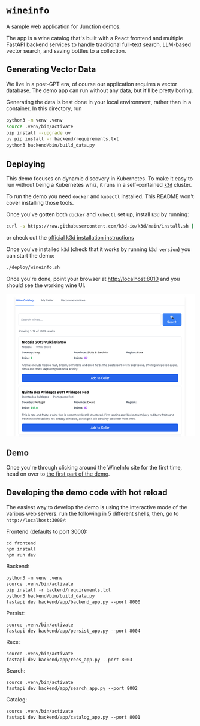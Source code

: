 # `wineinfo`

A sample web application for Junction demos.

The app is a wine catalog that's built with a React frontend and multiple
FastAPI backend services to handle traditional full-text search, LLM-based
vector search, and saving bottles to a collection.

## Generating Vector Data

We live in a post-GPT era, of course our application requires a vector database.
The demo app can run without any data, but it'll be pretty boring.

Generating the data is best done in your local environment, rather than in a
container. In this directory, run

```bash
python3 -m venv .venv
source .venv/bin/activate
pip install --upgrade uv
uv pip install -r backend/requirements.txt
python3 backend/bin/build_data.py
```

## Deploying

This demo focuses on dynamic discovery in Kubernetes. To make it easy to run
without being a Kubernetes whiz, it runs in a self-contained [`k3d`][k3d] cluster.

To run the demo you need `docker` and `kubectl` installed. This README won't cover
installing those tools.

Once you've gotten both `docker` and `kubectl` set up, install `k3d` by running:

```bash
curl -s https://raw.githubusercontent.com/k3d-io/k3d/main/install.sh | bash
```

or check out the [official k3d installation instructions][k3d-install]

[k3d]: https://k3d.io/
[k3d-install]: https://k3d.io/v5.7.4/#install-script

Once you've installed `k3d` (check that it works by running `k3d version`) you can
start the demo:

```bash
./deploy/wineinfo.sh
```

Once you're done, point your browser at <http://localhost:8010> and you should see
the working wine UI.

![A screenshot of the demo UI](./frontend/screenshot.png)

## Demo

Once you're through clicking around the WineInfo site for the first time, head on
over to [the first part of the demo](demo/01_intro.md).

## Developing the demo code with hot reload

The easiest way to develop the demo is using the interactive mode of the various 
web servers. run the following in 5 different shells, then, go to 
`http://localhost:3000/`:

Frontend (defaults to port 3000):
```
cd frontend
npm install
npm run dev
```

Backend:
```
python3 -m venv .venv
source .venv/bin/activate
pip install -r backend/requirements.txt
python3 backend/bin/build_data.py
fastapi dev backend/app/backend_app.py --port 8000
```

Persist:
```
source .venv/bin/activate
fastapi dev backend/app/persist_app.py --port 8004
```

Recs:
```
source .venv/bin/activate
fastapi dev backend/app/recs_app.py --port 8003
```

Search:
```
source .venv/bin/activate
fastapi dev backend/app/search_app.py --port 8002
```

Catalog:
```
source .venv/bin/activate
fastapi dev backend/app/catalog_app.py --port 8001
```
